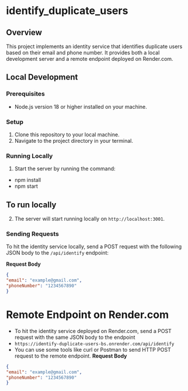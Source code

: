 # identify_duplicate_users
## Overview
This project implements an identity service that identifies duplicate users based on their email and phone number. It provides both a local development server and a remote endpoint deployed on Render.com.

## Local Development

### Prerequisites
- Node.js version 18 or higher installed on your machine.

### Setup
1. Clone this repository to your local machine.
2. Navigate to the project directory in your terminal.

### Running Locally
1. Start the server by running the command:
- npm install
- npm start

## To run locally
2. The server will start running locally on `http://localhost:3001`.

### Sending Requests
To hit the identity service locally, send a POST request with the following JSON body to the `/api/identify` endpoint:

**Request Body**
```json
{
"email": "example@gmail.com",
"phoneNumber": "1234567890"
}
```
# Remote Endpoint on Render.com
- To hit the identity service deployed on Render.com, send a POST request with the same JSON body to the endpoint
- `https://identify-duplicate-users-bs.onrender.com/api/identify`
- You can use some tools like curl or Postman to send HTTP POST request to the remote endpoint.
**Request Body**

```json
{
"email": "example@gmail.com",
"phoneNumber": "1234567890"
}
```
